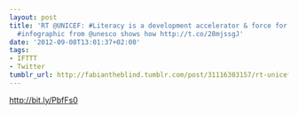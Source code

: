 ```yaml
---
layout: post
title: 'RT @UNICEF: #Literacy is a development accelerator & force for peace. This
  #infographic from @unesco shows how http://t.co/28mjssgJ'
date: '2012-09-08T13:01:37+02:00'
tags:
- IFTTT
- Twitter
tumblr_url: http://fabiantheblind.tumblr.com/post/31116303157/rt-unicef-literacy-is-a-development-accelerator
---
```

http://bit.ly/PbfFs0
